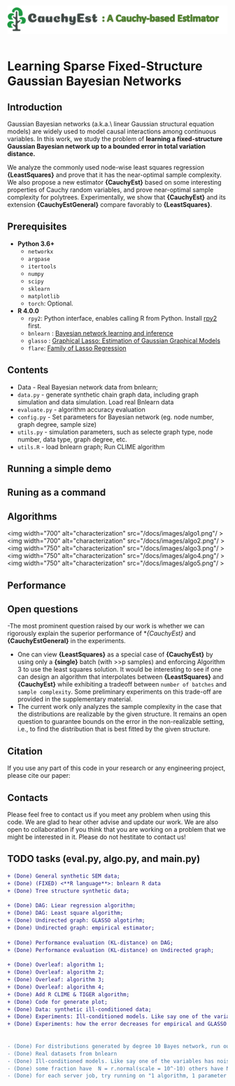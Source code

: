 
<img align="left" src="docs/images/Cauchy_est_logo.png"> &nbsp; &nbsp;

   

# Learning Sparse Fixed-Structure Gaussian Bayesian Networks



## Introduction
Gaussian Bayesian networks (a.k.a.\ linear Gaussian structural equation models) are widely used to model causal interactions among continuous variables.
In this work, we study the problem of **learning a fixed-structure Gaussian Bayesian network up to a bounded error in total variation distance.** 

We analyze the commonly used node-wise least squares regression **{LeastSquares}** and prove that it has the near-optimal sample complexity.
We also propose a new estimator **{CauchyEst}** based on some interesting properties of Cauchy random variables, and prove near-optimal sample complexity for polytrees.
Experimentally, we show that **{CauchyEst}** and its extension **{CauchyEstGeneral}** compare favorably to **{LeastSquares}**.                               

                                                            
## Prerequisites

- **Python 3.6+**
   - `networkx`
   - `argpase`
   - `itertools`
   - `numpy`
   - `scipy`
   - `sklearn`
   - `matplotlib`
   - `torch`: Optional.
- **R 4.0.0**
   - `rpy2`: Python interface, enables calling R from Python. Install [rpy2](https://pypi.org/project/rpy2/) first.
   - `bnlearn` : [Bayesian network learning and inference](bnlearn.com) 
   - `glasso` : [Graphical Lasso: Estimation of Gaussian Graphical Models](https://cran.r-project.org/web/packages/glasso/index.html)
   - `flare`: [Family of Lasso Regression](https://cran.r-project.org/web/packages/flare/index.html)

## Contents

- Data  - Real Bayesian network data from bnlearn;
- `data.py` - generate synthetic chain graph data, including graph simulation and data simulation. Load real Bnlearn data 
- `evaluate.py` - algorithm accuracy evaluation 
- `config.py` - Set parameters for Bayesian network (eg. node number, graph degree, sample size)
- `utils.py` - simulation parameters, such as selecte graph type, node number, data type, graph degree, etc.  
- `utils.R` - load bnlearn graph; Run CLIME algorithm


## Running a simple demo


## Runing as a command

## Algorithms

<img width="700" alt="characterization" src="/docs/images/algo1.png"/ >    
<img width="700" alt="characterization" src="/docs/images/algo2.png"/ >    
<img width="750" alt="characterization" src="/docs/images/algo3.png"/ >    
<img width="750" alt="characterization" src="/docs/images/algo4.png"/ >    
<img width="750" alt="characterization" src="/docs/images/algo5.png"/ >    

## Performance

## Open questions
-The most prominent question raised by our work is whether we can rigorously explain the superior performance of **{CauchyEst}* and **{CauchyEstGeneral}** in the experiments. 
- One can view **{LeastSquares}** as a special case of **{CauchyEst}** by using only a **{single}** batch (with >>p samples) and enforcing Algorithm 3 to use the least squares solution. It would be interesting to see if one can design an algorithm that interpolates between **{LeastSquares}** and **{CauchyEst}** while exhibiting a tradeoff between `number of batches` and `sample complexity`. Some preliminary experiments on this trade-off are provided in the supplementary material.
- The current work only analyzes the sample complexity in the case that the distributions are realizable by the given structure. It remains an open question to guarantee bounds on the error in the non-realizable setting, i.e., to find the distribution that is best fitted by the given structure. 

## Citation
If you use any part of this code in your research or any engineering project, please cite our paper:

## Contacts

Please feel free to contact us if you meet any problem when using this code. We are glad to hear other advise and update our work. 
We are also open to collaboration if you think that you are working on a problem that we might be interested in it.
Please do not hestitate to contact us!







## TODO tasks (eval.py, algo.py, and main.py)

```diff
+ (Done) General synthetic SEM data;
+ (Done) (FIXED) <**R language**>: bnlearn R data
+ (Done) Tree structure synthetic data;
 
+ (Done) DAG: Liear regression algorithm;
+ (Done) DAG: Least square algorithm;
+ (Done) Undirected graph: GLASSO algotirhm;
+ (Done) Undirected graph: empirical estimator;
 
+ (Done) Performance evaluation (KL-distance) on DAG;
+ (Done) Performance evaluation (KL-distance) on Undirected graph;

+ (Done) Overleaf: algorithm 1;
+ (Done) Overleaf: algorithm 2;
+ (Done) Overleaf: algorithm 3;
+ (Done) Overleaf: algorithm 4;
+ (Done) Add R CLIME & TIGER algorithm;
+ (Done) Code for generate plot;
+ (Done) Data: synthetic ill-conditioned data;
+ (Done) Experiments: Ill-conditioned models. Like say one of the variables has noise variance very close to 0;
+ (Done) Experiments: how the error decreases for empirical and GLASSO on separate plots;


- (Done) For distributions generated by degree 10 Bayes network, run our three algorithms with d=5. See how fast the errors converge.
- (Done) Real datasets from bnlearn
- (Done) Ill-conditioned models. Like say one of the variables has noise variance very close to 0. Hopefully, here we can also find some difference between CauchyEst and CauchyEstGeneral;
- (Done) some fraction have  N = r.normal(scale = 10^-10) others have N = r.normal(scale = 1.0) as before;
- (Done) for each server job, try running on "1 algorithm, 1 parameter setting, X samples". that way you can parallelize quite a lot and you can plot each graph line (with error bars) as soon as one of these jobs complete.
```




